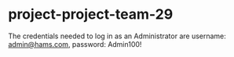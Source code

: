 # project-project-team-29
The credentials needed to log in as an Administrator are
  username: admin@hams.com, 
  password: Admin100!
